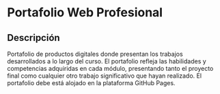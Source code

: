 # Portafolio Web Profesional

## Descripción

Portafolio de productos digitales donde presentan los trabajos desarrollados a lo largo del curso. El portafolio refleja las habilidades y competencias adquiridas en cada módulo, presentando tanto el proyecto final como cualquier otro trabajo significativo que hayan realizado. El portafolio debe está alojado en la plataforma GitHub Pages. 


